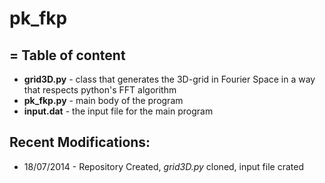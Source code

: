 pk_fkp
======
= 
Table of content
---
- **grid3D.py** - class that generates the 3D-grid in Fourier Space in a way that respects python's FFT algorithm
- **pk_fkp.py** - main body of the program
- **input.dat** - the input file for the main program

Recent Modifications:
---
- 18/07/2014 - Repository Created, *grid3D.py* cloned, input file crated
